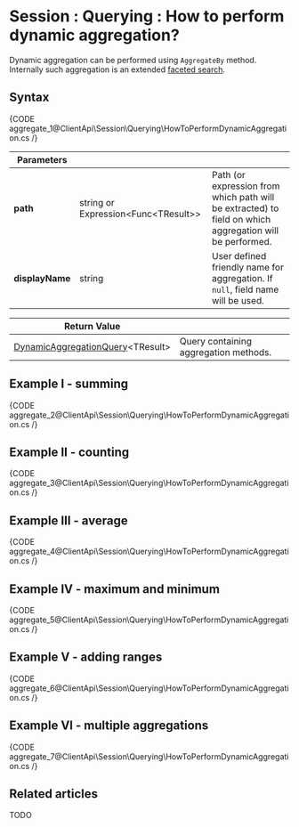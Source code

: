 # Session : Querying : How to perform dynamic aggregation?

Dynamic aggregation can be performed using `AggregateBy` method. Internally such aggregation is an extended [faceted search](../../../client-api/session/querying/how-to-perform-a-faceted-search).

## Syntax

{CODE aggregate_1@ClientApi\Session\Querying\HowToPerformDynamicAggregation.cs /}

| Parameters | | |
| ------------- | ------------- | ----- |
| **path** | string or Expression<Func&lt;TResult&gt;> | Path (or expression from which path will be extracted) to field on which aggregation will be performed. |
| **displayName** | string | User defined friendly name for aggregation. If `null`, field name will be used. |

| Return Value | |
| ------------- | ----- |
| [DynamicAggregationQuery](../../../glossary/dynamic-aggregation-query)&lt;TResult&gt; | Query containing aggregation methods. |

## Example I - summing

{CODE aggregate_2@ClientApi\Session\Querying\HowToPerformDynamicAggregation.cs /}

## Example II - counting

{CODE aggregate_3@ClientApi\Session\Querying\HowToPerformDynamicAggregation.cs /}

## Example III - average

{CODE aggregate_4@ClientApi\Session\Querying\HowToPerformDynamicAggregation.cs /}

## Example IV - maximum and minimum

{CODE aggregate_5@ClientApi\Session\Querying\HowToPerformDynamicAggregation.cs /}

## Example V - adding ranges

{CODE aggregate_6@ClientApi\Session\Querying\HowToPerformDynamicAggregation.cs /}

## Example VI - multiple aggregations

{CODE aggregate_7@ClientApi\Session\Querying\HowToPerformDynamicAggregation.cs /}

## Related articles

TODO